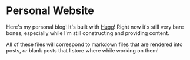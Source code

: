 # Personal Website

Here's my personal blog! It's built with [Hugo](https://gohugo.io)! Right now it's
still very bare bones, especially while I'm still constructing and providing content.

All of these files will correspond to markdown files that are rendered into posts, _or_
blank posts that I store where while working on them!
